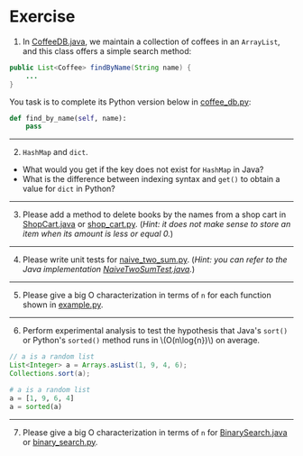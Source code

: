 # Exercise

1. In [CoffeeDB.java](https://github.com/ChenZhongPu/data-structure-swufe/tree/master/code/java/start/CoffeeDB.java), we maintain a collection of coffees in an `ArrayList`, and this class offers a simple search method:

```java
public List<Coffee> findByName(String name) {
    ...
}
```

You task is to complete its Python version below in [coffee_db.py](https://github.com/ChenZhongPu/data-structure-swufe/tree/master/code/python/start/coffee_db.py):

```python
def find_by_name(self, name):
    pass
```


---
2. `HashMap` and `dict`.
- What would you get if the key does not exist for `HashMap` in Java?
- What is the difference between indexing syntax and `get()` to obtain a value for `dict` in Python?

---
3. Please add a method to delete books by the names from a shop cart in [ShopCart.java](https://github.com/ChenZhongPu/data-structure-swufe/tree/master/code/java/start/src/ShopCart.java) or [shop_cart.py](https://github.com/ChenZhongPu/data-structure-swufe/tree/master/code/python/start/shop_cart.py). (*Hint: it does not make sense to store an item when its amount is less or equal 0.*)


---
4. Please write unit tests for [naive_two_sum.py](https://github.com/ChenZhongPu/data-structure-swufe/tree/master/code/python/start/naive_two_sum.py). (*Hint: you can refer to the Java implementation [NaiveTwoSumTest.java](https://github.com/ChenZhongPu/data-structure-swufe/tree/master/code/java/unit-work/src/test/java/org/swufe/datastructure/NaiveTwoSumTest.java).*)

---
5. Please give a big O characterization in terms of `n` for each function shown in [example.py](https://github.com/ChenZhongPu/data-structure-swufe/tree/master/code/python/start/example.py).

---
6. Perform experimental analysis to test the hypothesis that Java's `sort()` or Python's `sorted()` method runs in \\(O(n\log{n})\\) on average.

```java
// a is a random list
List<Integer> a = Arrays.asList(1, 9, 4, 6);
Collections.sort(a);
```

```python
# a is a random list
a = [1, 9, 6, 4]
a = sorted(a)
```

---
7. Please give a big O characterization in terms of `n` for [BinarySearch.java](https://github.com/ChenZhongPu/data-structure-swufe/tree/master/code/java/unit-work/src/main/java/org/swufe/datastructure/BinarySearch.java) or [binary_search.py](https://github.com/ChenZhongPu/data-structure-swufe/tree/master/code/java/unit-work/src/test/java/org/swufe/datastructure/binary_search.py).